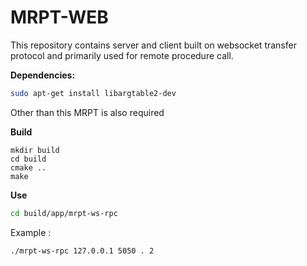 # MRPT-WEB

This repository contains server and client built on websocket transfer protocol and primarily used for remote procedure call.

<b>Dependencies:</b>
```bash
sudo apt-get install libargtable2-dev
```
Other than this MRPT is also required 

<b>Build</b>
```build
mkdir build
cd build
cmake ..
make
```

<b>Use</b>
```bash
cd build/app/mrpt-ws-rpc
```
Example : 
```bash
./mrpt-ws-rpc 127.0.0.1 5050 . 2
```